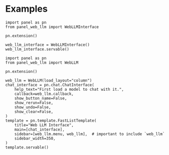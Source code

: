 # Examples

```{.python pycafe-embed pycafe-embed-style="border: 1px solid #e6e6e6; border-radius: 8px;" pycafe-embed-width="100%" pycafe-embed-height="650px" pycafe-embed-scale="1.0"}
import panel as pn
from panel_web_llm import WebLLMInterface

pn.extension()

web_llm_interface = WebLLMInterface()
web_llm_interface.servable()
```

```{.python pycafe-embed pycafe-embed-style="border: 1px solid #e6e6e6; border-radius: 8px;" pycafe-embed-width="100%" pycafe-embed-height="650px" pycafe-embed-scale="1.0"}
import panel as pn
from panel_web_llm import WebLLM

pn.extension()

web_llm = WebLLM(load_layout="column")
chat_interface = pn.chat.ChatInterface(
    help_text="First load a model to chat with it.",
    callback=web_llm.callback,
    show_button_name=False,
    show_rerun=False,
    show_undo=False,
    show_clear=False,
)
template = pn.template.FastListTemplate(
    title="Web LLM Interface",
    main=[chat_interface],
    sidebar=[web_llm.menu, web_llm],  # important to include `web_llm`
    sidebar_width=350,
)
template.servable()
```
